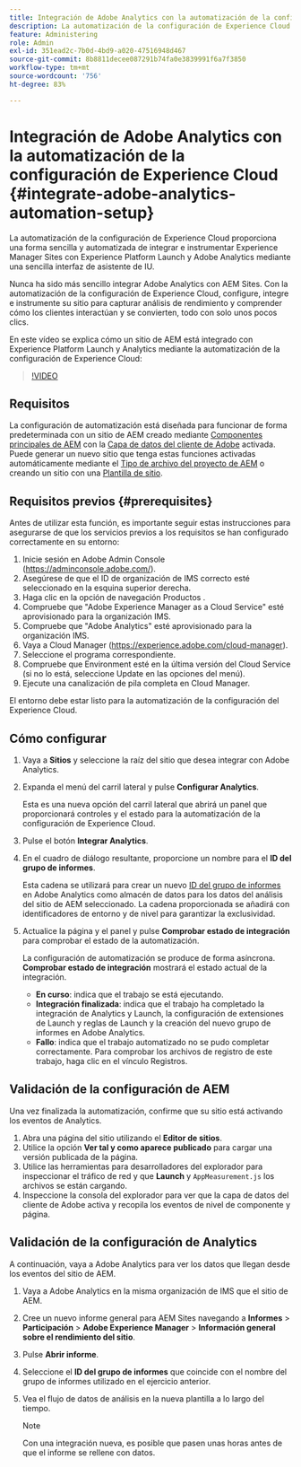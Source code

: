 ```yaml
---
title: Integración de Adobe Analytics con la automatización de la configuración de Experience Cloud
description: La automatización de la configuración de Experience Cloud proporciona una forma sencilla y automatizada de integrar e instrumentar Experience Manager Sites con Experience Platform Launch y Adobe Analytics mediante una sencilla interfaz de asistente de IU. Aprenda a utilizar la configuración automatizada con su propio sitio.
feature: Administering
role: Admin
exl-id: 351ead2c-7b0d-4bd9-a020-47516948d467
source-git-commit: 8b8811decee087291b74fa0e3839991f6a7f3850
workflow-type: tm+mt
source-wordcount: '756'
ht-degree: 83%

---
```


# Integración de Adobe Analytics con la automatización de la configuración de Experience Cloud {#integrate-adobe-analytics-automation-setup}

La automatización de la configuración de Experience Cloud proporciona una forma sencilla y automatizada de integrar e instrumentar Experience Manager Sites con Experience Platform Launch y Adobe Analytics mediante una sencilla interfaz de asistente de IU.

Nunca ha sido más sencillo integrar Adobe Analytics con AEM Sites. Con la automatización de la configuración de Experience Cloud, configure, integre e instrumente su sitio para capturar análisis de rendimiento y comprender cómo los clientes interactúan y se convierten, todo con solo unos pocos clics.

En este vídeo se explica cómo un sitio de AEM está integrado con Experience Platform Launch y Analytics mediante la automatización de la configuración de Experience Cloud:

>[!VIDEO](https://video.tv.adobe.com/v/345372/?quality=12)

## Requisitos 

La configuración de automatización está diseñada para funcionar de forma predeterminada con un sitio de AEM creado mediante [Componentes principales de AEM](https://experienceleague.adobe.com/docs/experience-manager-core-components/using/introduction.html?lang=es) con la [Capa de datos del cliente de Adobe](https://experienceleague.adobe.com/docs/experience-manager-core-components/using/developing/data-layer/overview.html?lang=es) activada. Puede generar un nuevo sitio que tenga estas funciones activadas automáticamente mediante el [Tipo de archivo del proyecto de AEM](https://experienceleague.adobe.com/docs/experience-manager-core-components/using/developing/archetype/overview.html?lang=es) o creando un sitio con una [Plantilla de sitio](/help/journey-sites/quick-site/create-site.md).

## Requisitos previos {#prerequisites}

Antes de utilizar esta función, es importante seguir estas instrucciones para asegurarse de que los servicios previos a los requisitos se han configurado correctamente en su entorno:

1. Inicie sesión en Adobe Admin Console (https://adminconsole.adobe.com/).
1. Asegúrese de que el ID de organización de IMS correcto esté seleccionado en la esquina superior derecha.
1. Haga clic en la opción de navegación Productos .
1. Compruebe que &quot;Adobe Experience Manager as a Cloud Service&quot; esté aprovisionado para la organización IMS.
1. Compruebe que &quot;Adobe Analytics&quot; esté aprovisionado para la organización IMS.
1. Vaya a Cloud Manager (https://experience.adobe.com/cloud-manager).
1. Seleccione el programa correspondiente.
1. Compruebe que Environment esté en la última versión del Cloud Service (si no lo está, seleccione Update en las opciones del menú).
1. Ejecute una canalización de pila completa en Cloud Manager.

El entorno debe estar listo para la automatización de la configuración del Experience Cloud.

## Cómo configurar

1. Vaya a **Sitios** y seleccione la raíz del sitio que desea integrar con Adobe Analytics.
1. Expanda el menú del carril lateral y pulse **Configurar Analytics**.

   Esta es una nueva opción del carril lateral que abrirá un panel que proporcionará controles y el estado para la automatización de la configuración de Experience Cloud.
1. Pulse el botón **Integrar Analytics**.
1. En el cuadro de diálogo resultante, proporcione un nombre para el **ID del grupo de informes**.

   Esta cadena se utilizará para crear un nuevo [ID del grupo de informes](https://experienceleague.adobe.com/docs/analytics/admin/manage-report-suites/new-report-suite/t-create-a-report-suite.html?lang=es) en Adobe Analytics como almacén de datos para los datos del análisis del sitio de AEM seleccionado. La cadena proporcionada se añadirá con identificadores de entorno y de nivel para garantizar la exclusividad.

1. Actualice la página y el panel y pulse **Comprobar estado de integración** para comprobar el estado de la automatización.

   La configuración de automatización se produce de forma asíncrona. **Comprobar estado de integración** mostrará el estado actual de la integración.

   * **En curso**: indica que el trabajo se está ejecutando.
   * **Integración finalizada**: indica que el trabajo ha completado la integración de Analytics y Launch, la configuración de extensiones de Launch y reglas de Launch y la creación del nuevo grupo de informes en Adobe Analytics.
   * **Fallo**: indica que el trabajo automatizado no se pudo completar correctamente. Para comprobar los archivos de registro de este trabajo, haga clic en el vínculo Registros.

## Validación de la configuración de AEM

Una vez finalizada la automatización, confirme que su sitio está activando los eventos de Analytics.

1. Abra una página del sitio utilizando el **Editor de sitios**.
1. Utilice la opción **Ver tal y como aparece publicado** para cargar una versión publicada de la página.
1. Utilice las herramientas para desarrolladores del explorador para inspeccionar el tráfico de red y que **Launch** y `AppMeasurement.js` los archivos se están cargando.
1. Inspeccione la consola del explorador para ver que la capa de datos del cliente de Adobe activa y recopila los eventos de nivel de componente y página.

## Validación de la configuración de Analytics

A continuación, vaya a Adobe Analytics para ver los datos que llegan desde los eventos del sitio de AEM.

1. Vaya a Adobe Analytics en la misma organización de IMS que el sitio de AEM.
1. Cree un nuevo informe general para AEM Sites navegando a **Informes** > **Participación** > **Adobe Experience Manager** > **Información general sobre el rendimiento del sitio**.
1. Pulse **Abrir informe**.
1. Seleccione el **ID del grupo de informes** que coincide con el nombre del grupo de informes utilizado en el ejercicio anterior.
1. Vea el flujo de datos de análisis en la nueva plantilla a lo largo del tiempo.

   >[!NOTE]
   >
   > Con una integración nueva, es posible que pasen unas horas antes de que el informe se rellene con datos.
